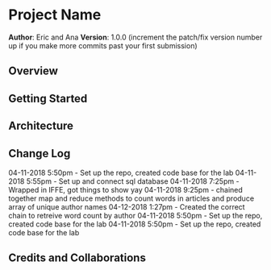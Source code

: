 # Project Name

**Author**: Eric and Ana
**Version**: 1.0.0 (increment the patch/fix version number up if you make more commits past your first submission)

## Overview
<!-- Provide a high level overview of what this application is and why you are building it, beyond the fact that it's an assignment for a Code Fellows 301 class. (i.e. What's your problem domain?) -->

## Getting Started
<!-- What are the steps that a user must take in order to build this app on their own machine and get it running? -->

## Architecture
<!-- Provide a detailed description of the application design. What technologies (languages, libraries, etc) you're using, and any other relevant design information. -->

## Change Log
<!-- Use this are to document the iterative changes made to your application as each feature is successfully implemented. Use time stamps. Here's an examples: -->

04-11-2018 5:50pm - Set up the repo, created code base for the lab
04-11-2018 5:55pm - Set up and connect sql database
04-11-2018 7:25pm - Wrapped in IFFE, got things to show yay
04-11-2018 9:25pm - chained together map and reduce methods to count words in articles and produce array of unique author names
04-12-2018 1:27pm - Created the correct chain to retreive word count by author
04-11-2018 5:50pm - Set up the repo, created code base for the lab
04-11-2018 5:50pm - Set up the repo, created code base for the lab

## Credits and Collaborations
<!-- Give credit (and a link) to other people or resources that helped you build this application. -->